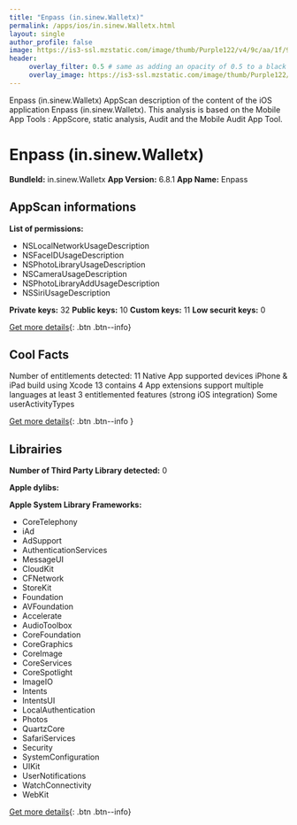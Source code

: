 ```yaml
---
title: "Enpass (in.sinew.Walletx)"
permalink: /apps/ios/in.sinew.Walletx.html
layout: single
author_profile: false
image: https://is3-ssl.mzstatic.com/image/thumb/Purple122/v4/9c/aa/1f/9caa1f14-f867-9ab4-2d3a-9ef448fa8def/AppIcon-0-0-1x_U007emarketing-0-0-0-7-0-0-sRGB-0-0-0-GLES2_U002c0-512MB-85-220-0-0.png/512x512bb.jpg
header: 
     overlay_filter: 0.5 # same as adding an opacity of 0.5 to a black background
     overlay_image: https://is3-ssl.mzstatic.com/image/thumb/Purple122/v4/9c/aa/1f/9caa1f14-f867-9ab4-2d3a-9ef448fa8def/AppIcon-0-0-1x_U007emarketing-0-0-0-7-0-0-sRGB-0-0-0-GLES2_U002c0-512MB-85-220-0-0.png/512x512bb.jpg
---
```

Enpass (in.sinew.Walletx) AppScan description of the content of the iOS application Enpass (in.sinew.Walletx). This analysis is based on the Mobile App Tools : AppScore, static analysis, Audit and the Mobile Audit App Tool.

# Enpass (in.sinew.Walletx)

**BundleId:** in.sinew.Walletx
**App Version:** 6.8.1
**App Name:** Enpass


## AppScan informations 

**List of permissions:** 
- NSLocalNetworkUsageDescription
- NSFaceIDUsageDescription
- NSPhotoLibraryUsageDescription
- NSCameraUsageDescription
- NSPhotoLibraryAddUsageDescription
- NSSiriUsageDescription
  
  
**Private keys:** 32
**Public keys:** 10
**Custom keys:** 11
**Low securit keys:** 0
  
[Get more details](/pricing.html){: .btn .btn--info}

## Cool Facts

Number of entitlements detected: 11
Native App
supported devices iPhone & iPad
build using Xcode 13
contains 4 App extensions
support multiple languages
at least 3 entitlemented features (strong iOS integration)
Some userActivityTypes
  
[Get more details](/pricing.html){: .btn .btn--info }

## Librairies 
**Number of Third Party Library detected:** 0


**Apple dylibs:**


**Apple System Library Frameworks:**
- CoreTelephony
- iAd
- AdSupport
- AuthenticationServices
- MessageUI
- CloudKit
- CFNetwork
- StoreKit
- Foundation
- AVFoundation
- Accelerate
- AudioToolbox
- CoreFoundation
- CoreGraphics
- CoreImage
- CoreServices
- CoreSpotlight
- ImageIO
- Intents
- IntentsUI
- LocalAuthentication
- Photos
- QuartzCore
- SafariServices
- Security
- SystemConfiguration
- UIKit
- UserNotifications
- WatchConnectivity
- WebKit


  
[Get more details](/pricing.html){: .btn .btn--info}


